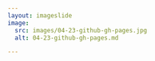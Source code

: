```yaml
---
layout: imageslide
image:
  src: images/04-23-github-gh-pages.jpg
  alt: 04-23-github-gh-pages.md

---
```

